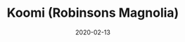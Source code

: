 ---
title: "Koomi (Robinsons Magnolia)"
show_title_on_cover: false
date: "2020-02-13"
version: 2
volume: 2020
issue: 3
category: "Wordpress Posts"
synopsis: ""
url: ""
modes: [
    {mode_name: "Original", call_at: [0, 1, 2, 3, 4, 5, 6, 7]}
]
---
